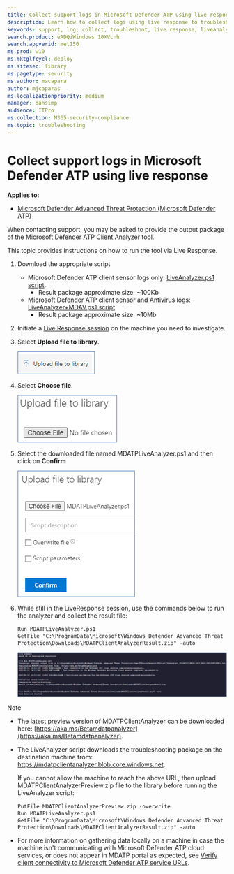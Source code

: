 ```yaml
---
title: Collect support logs in Microsoft Defender ATP using live response
description: Learn how to collect logs using live response to troubleshoot Microsoft Defender ATP issues
keywords: support, log, collect, troubleshoot, live response, liveanalyzer, analyzer, live, response
search.product: eADQiWindows 10XVcnh
search.appverid: met150
ms.prod: w10
ms.mktglfcycl: deploy
ms.sitesec: library
ms.pagetype: security
ms.author: macapara
author: mjcaparas
ms.localizationpriority: medium
manager: dansimp
audience: ITPro
ms.collection: M365-security-compliance 
ms.topic: troubleshooting
---
```


# Collect support logs in Microsoft Defender ATP using live response 


**Applies to:**
- [Microsoft Defender Advanced Threat Protection (Microsoft Defender ATP)](https://go.microsoft.com/fwlink/p/?linkid=2069559)

When contacting support, you may be asked to provide the output package of the Microsoft Defender ATP Client Analyzer tool.

This topic provides instructions on how to run the tool via Live Response.

1. Download the appropriate script
    * Microsoft Defender ATP client sensor logs only: [LiveAnalyzer.ps1 script](https://aka.ms/MDATPLiveAnalyzer).
      - Result package approximate size: ~100Kb 
    *  Microsoft Defender ATP client sensor and Antivirus logs: [LiveAnalyzer+MDAV.ps1 script](https://aka.ms/MDATPLiveAnalyzerAV).
       - Result package approximate size: ~10Mb 
 
2.	Initiate a [Live Response session](live-response.md#initiate-a-live-response-session-on-a-device) on the machine you need to investigate.

3.	Select **Upload file to library**.

    ![Image of upload file](images/upload-file.png)

4. Select **Choose file**.

    ![Image of choose file button](images/choose-file.png)

5. Select the downloaded file named MDATPLiveAnalyzer.ps1 and then click on **Confirm**


   ![Image of choose file button](images/analyzer-file.png)


6. While still in the LiveResponse session, use the commands below to run the analyzer and collect the result file:

    ```console
    Run MDATPLiveAnalyzer.ps1
    GetFile "C:\ProgramData\Microsoft\Windows Defender Advanced Threat Protection\Downloads\MDATPClientAnalyzerResult.zip" -auto
    ```

    ![Image of commands](images/analyzer-commands.png)


>[!NOTE]
> - The latest preview version of MDATPClientAnalyzer can be downloaded here: [https://aka.ms/Betamdatpanalyzer](https://aka.ms/Betamdatpanalyzer).
> 
> - The LiveAnalyzer script downloads the troubleshooting package on the destination machine from: https://mdatpclientanalyzer.blob.core.windows.net.
> 
>   If you cannot allow the machine to reach the above URL, then upload MDATPClientAnalyzerPreview.zip file to the library before running the LiveAnalyzer script:
>
>   ```console
>   PutFile MDATPClientAnalyzerPreview.zip -overwrite
>   Run MDATPLiveAnalyzer.ps1
>   GetFile "C:\ProgramData\Microsoft\Windows Defender Advanced Threat Protection\Downloads\MDATPClientAnalyzerResult.zip" -auto
>   ```
> 
> - For more information on gathering data locally on a machine in case the machine isn't communicating with Microsoft Defender ATP cloud services, or does not appear in MDATP portal as expected, see [Verify client connectivity to Microsoft Defender ATP service URLs](configure-proxy-internet.md#verify-client-connectivity-to-microsoft-defender-atp-service-urls).
